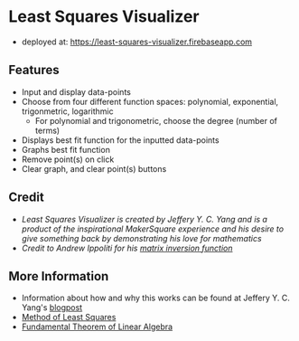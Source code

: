 
# Least Squares Visualizer
- deployed at: https://least-squares-visualizer.firebaseapp.com

## Features
- Input and display data-points
- Choose from four different function spaces: polynomial, exponential, trigonmetric, logarithmic
    - For polynomial and trigonometric, choose the degree (number of terms)
- Displays best fit function for the inputted data-points
- Graphs best fit function
- Remove point(s) on click
- Clear graph, and clear point(s) buttons

## Credit
- *Least Squares Visualizer is created by Jeffery Y. C. Yang and is a product of the inspirational MakerSquare experience and his desire to give something back by demonstrating his love for mathematics*
- *Credit to Andrew Ippoliti for his [matrix inversion function](http://blog.acipo.com/matrix-inversion-in-javascript/)*

## More Information
- Information about how and why this works can be found at Jeffery Y. C. Yang's [blogpost](http://jeffycyang.github.io/from-least-squares-regression-to-the-fundamental-theorem-of-linear-algebra/)
- [Method of Least Squares](https://en.wikipedia.org/wiki/Least_squares)
- [Fundamental Theorem of Linear Algebra](https://en.wikipedia.org/wiki/Fundamental_theorem_of_linear_algebra)
